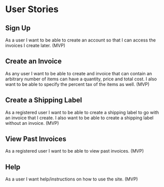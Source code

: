 # User Stories
## Sign Up
As a user I want to be able to create an account so that I can access the invoices I create later. (MVP)
## Create an Invoice
As any user I want to be able to create and invoice that can contain an arbitrary number of items can have a quantity, 
price and total cost. I also want to be able to specify the percent tax of the items as well. (MVP)
## Create a Shipping Label
As a registered user I want to be able to create a shipping label to go with an invoice that I create. I also want to 
be able to create a shipping label without an invoice. (MVP)
## View Past Invoices
As a registered user I want to be able to view past invoices. (MVP)
## Help
As a user I want help/instructions on how to use the site. (MVP)
